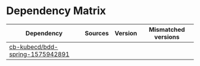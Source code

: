 # Dependency Matrix

Dependency | Sources | Version | Mismatched versions
---------- | ------- | ------- | -------------------
[cb-kubecd/bdd-spring-1575942891](https://github.com/cb-kubecd/bdd-spring-1575942891.git) |  | []() | 
